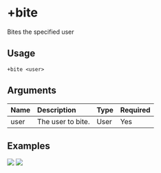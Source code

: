 # +bite
Bites the specified user

## Usage
```
+bite <user>
```

## Arguments
Name | Description | Type | Required
:-- | :-- | :-- | :--
user | The user to bite. | User | Yes

## Examples
![](https://user-images.githubusercontent.com/111157596/204574680-d2e36e23-0b98-49a8-bee9-e5c44151ee9b.png)
![](https://user-images.githubusercontent.com/111157596/204574699-d89cd9a3-51f8-47a4-99e3-c54965c08a8c.png)
